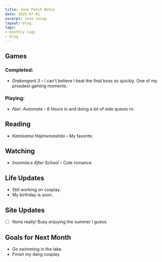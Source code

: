 ```yaml
---
title: June Patch Notes
date: 2025-07-01
excerpt: June recap.
layout: blog
tags: 
- monthly logs
- blog
---
```



## Games
### **Completed:**  
- *Drakengard 3* – I can't believe I beat the final boss so quickly. One of my proudest gaming moments.

### **Playing:**  
- *Nier: Automata* - 8 Hours in and doing a lot of side quests rn.

## Reading
- *Kamisama Hajimemashita* – My favorite.

## Watching
- *Insomiacs After School* – Cute romance.

## Life Updates
- Still working on cosplay.
- My birthday is soon. 

## Site Updates
- [ ] None really! Busy enjoying the summer I guess.

## Goals for Next Month
- Go swimming in the lake.
- Finish my dang cosplay.